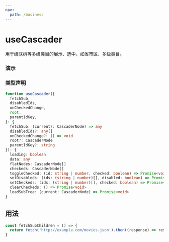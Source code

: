 ```yaml
---
nav:
  path: /business
---
```


# useCascader

用于级联树等多级类目的展示、选中，如省市区、多级类目。

### 演示

<code src="./demo/index.tsx"></code>

### 类型声明

```typescript
function useCascader({
  fetchSub,
  disabledIds,
  onCheckedChange,
  root,
  parentIdKey,
}: {
  fetchSub: (current?: CascaderNode) => any
  disabledIds?: any[]
  onCheckedChange?: () => void
  root?: CascaderNode
  parentIdKey?: string
}): {
  loading: boolean
  data: any
  flatNodes: CascaderNode[]
  checkeds: CascaderNode[]
  toggleChecked: (id: string | number, checked: boolean) => Promise<void>
  setDisableds: (ids: (string | number)[], disabled: boolean) => Promise<void>
  setCheckeds: (ids: (string | number)[], checked: boolean) => Promise<void>
  clearCheckeds: () => Promise<void>
  loadSubTree: (current: CascaderNode) => Promise<void>
}
```

## 用法

```javascript
const fetchSubChildren = () => {
  return fetch('http://example.com/movies.json').then((response) => response.json())
}
```
